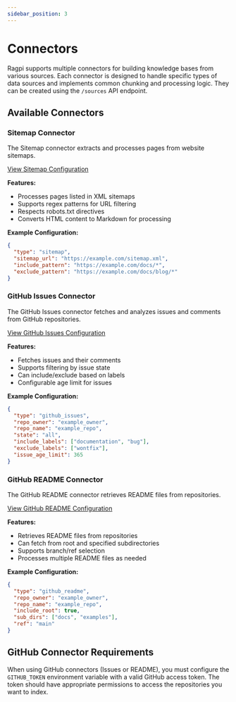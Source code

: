 ```yaml
---
sidebar_position: 3
---
```


# Connectors

Ragpi supports multiple connectors for building knowledge bases from various sources. Each connector is designed to handle specific types of data sources and implements common chunking and processing logic. They can be created using the `/sources` API endpoint.

## Available Connectors

### Sitemap Connector

The Sitemap connector extracts and processes pages from website sitemaps.

[View Sitemap Configuration](/api/#model/sitemapconfig)

**Features:**

- Processes pages listed in XML sitemaps
- Supports regex patterns for URL filtering
- Respects robots.txt directives
- Converts HTML content to Markdown for processing

**Example Configuration:**

```json
{
  "type": "sitemap",
  "sitemap_url": "https://example.com/sitemap.xml",
  "include_pattern": "https://example.com/docs/*",
  "exclude_pattern": "https://example.com/docs/blog/*"
}
```

### GitHub Issues Connector

The GitHub Issues connector fetches and analyzes issues and comments from GitHub repositories.

[View GitHub Issues Configuration](/api/#model/githubissuesconfig)

**Features:**

- Fetches issues and their comments
- Supports filtering by issue state
- Can include/exclude based on labels
- Configurable age limit for issues

**Example Configuration:**

```json
{
  "type": "github_issues",
  "repo_owner": "example_owner",
  "repo_name": "example_repo",
  "state": "all",
  "include_labels": ["documentation", "bug"],
  "exclude_labels": ["wontfix"],
  "issue_age_limit": 365
}
```

### GitHub README Connector

The GitHub README connector retrieves README files from repositories.

[View GitHub README Configuration](/api/#model/githubreadmeconfig)

**Features:**

- Retrieves README files from repositories
- Can fetch from root and specified subdirectories
- Supports branch/ref selection
- Processes multiple README files as needed

**Example Configuration:**

```json
{
  "type": "github_readme",
  "repo_owner": "example_owner",
  "repo_name": "example_repo",
  "include_root": true,
  "sub_dirs": ["docs", "examples"],
  "ref": "main"
}
```

## GitHub Connector Requirements

When using GitHub connectors (Issues or README), you must configure the `GITHUB_TOKEN` environment variable with a valid GitHub access token. The token should have appropriate permissions to access the repositories you want to index.
